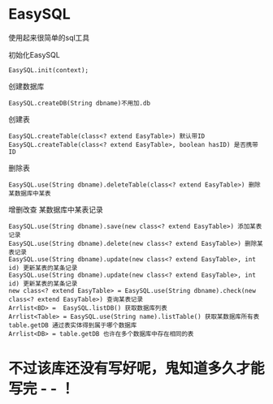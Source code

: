 # EasySQL
使用起来很简单的sql工具

初始化EasySQL

```
EasySQL.init(context);
```

创建数据库

```
EasySQL.createDB(String dbname)不用加.db
```



创建表

```
EasySQL.createTable(class<? extend EasyTable>) 默认带ID
EasySQL.createTable(class<? extend EasyTable>, boolean hasID) 是否携带ID
```



删除表

```
EasySQL.use(String dbname).deleteTable(class<? extend EasyTable>) 删除某数据库中某表
```

增删改查 某数据库中某表记录

```
EasySQL.use(String dbname).save(new class<? extend EasyTable>) 添加某表记录
EasySQL.use(String dbname).delete(new class<? extend EasyTable>) 删除某表记录
EasySQL.use(String dbname).update(new class<? extend EasyTable>, int id) 更新某表的某条记录
EasySQL.use(String dbname).update(new class<? extend EasyTable>, int id) 更新某表的某条记录
new class<? extend EasyTable> = EasySQL.use(String dbname).check(new class<? extend EasyTable>) 查询某表记录
Arrlist<BD> =  EasySQL.listDB() 获取数据库列表
Arrlist<Table> = EasySQL.use(String name).listTable() 获取某数据库所有表
table.getDB 通过表实体得到属于哪个数据库
Arrlist<DB> = table.getDB 也许在多个数据库中存在相同的表
```


不过该库还没有写好呢，鬼知道多久才能写完 - - ！
==========================